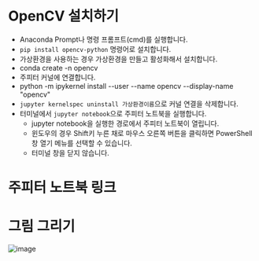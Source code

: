 # OpenCV 설치하기
* Anaconda Prompt나 명령 프롬프트(cmd)를 실행합니다.
* ```pip install opencv-python``` 명령어로 설치합니다.
* 가상환경을 사용하는 경우 가상환경을 만들고 활성화해서 설치합니다.
 * conda create -n opencv
 * 주피터 커널에 연결합니다. 
  * python -m ipykernel install --user --name opencv --display-name "opencv"
 * ```jupyter kernelspec uninstall 가상환경이름```으로 커널 연결을 삭제합니다.
* 터미널에서 ```jupyter notebook```으로 주피터 노트북을 실행합니다.
  * jupyter notebook을 실행한 경로에서 주피터 노트북이 열립니다.
  * 윈도우의 경우 Shift키 누른 채로 마우스 오른쪽 버튼을 클릭하면 PowerShell 창 열기 메뉴를 선택할 수 있습니다.
  * 터미널 창을 닫지 않습니다.
 
# 주피터 노트북 링크


# 그림 그리기
![image](https://github.com/jerrytohub/python-ai/assets/127598703/c357fb4c-2d69-42ed-945c-99f189b719f9)
